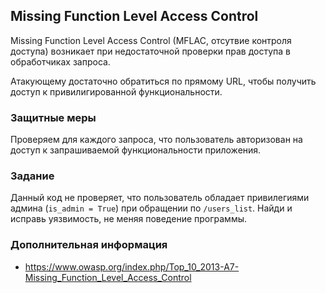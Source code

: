 ## Missing Function Level Access Control

Missing Function Level Access Control (MFLAC, отсутвие контроля доступа) возникает при недостаточной проверки прав доступа в обработчиках запроса.

Атакующему достаточно обратиться по прямому URL, чтобы получить доступ к привилигированной функциональности.

### Защитные меры

Проверяем для каждого запроса, что пользователь авторизован на доступ к запрашиваемой функциональности приложения.

### Задание

Данный код не проверяет, что пользователь обладает привилегиями админа (```is_admin = True```) при обращении по ```/users_list```. Найди и исправь уязвимость, не меняя поведение программы.

### Дополнительная информация

* https://www.owasp.org/index.php/Top_10_2013-A7-Missing_Function_Level_Access_Control
